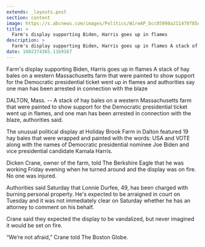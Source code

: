 ```yaml
--- 
extends: _layouts.post 
section: content 
image: https://s.abcnews.com/images/Politics/WireAP_bcc85998a211478f85d01adb243f0e15_16x9_992.jpg 
title: > 
  Farm's display supporting Biden, Harris goes up in flames 
description: > 
  Farm's display supporting Biden, Harris goes up in flames A stack of hay bales on a western Massachusetts farm that were painted to show support for the Democratic presidential ticket went up in flames and authorities say one man has been arrested in connection with the blazeDALTON, Mass.-- A stack of hay bales on a western Massachusetts farm that were painted to show support for the Democratic presidential ticket went up in flames, and one man has been arrested in connection with the blaze, authorities said.The unusual political display at Holiday Brook Farm in Dalton featured 19 hay bales that were wrapped and painted with the words: USA and VOTE along with the names of Democratic presidential nominee Joe Biden and vice presidential candidate Kamala Harris.Dicken Crane, owner of the farm, told The Berkshire Eagle that he was working Friday evening when he turned around and the display was on fire.Crane said they expected the display to be vandalized, but never imagined it would be set on fire. 
date: 1602374365.1169167 
--- 
```

Farm's display supporting Biden, Harris goes up in flames A stack of hay bales on a western Massachusetts farm that were painted to show support for the Democratic presidential ticket went up in flames and authorities say one man has been arrested in connection with the blaze

DALTON, Mass. -- A stack of hay bales on a western Massachusetts farm that were painted to show support for the Democratic presidential ticket went up in flames, and one man has been arrested in connection with the blaze, authorities said.

The unusual political display at Holiday Brook Farm in Dalton featured 19 hay bales that were wrapped and painted with the words: USA and VOTE along with the names of Democratic presidential nominee Joe Biden and vice presidential candidate Kamala Harris.

Dicken Crane, owner of the farm, told The Berkshire Eagle that he was working Friday evening when he turned around and the display was on fire. No one was injured.

Authorities said Saturday that Lonnie Durfee, 49, has been charged with burning personal property. He's expected to be arraigned in court on Tuesday and it was not immediately clear on Saturday whether he has an attorney to comment on his behalf.

Crane said they expected the display to be vandalized, but never imagined it would be set on fire.

“We’re not afraid,” Crane told The Boston Globe.